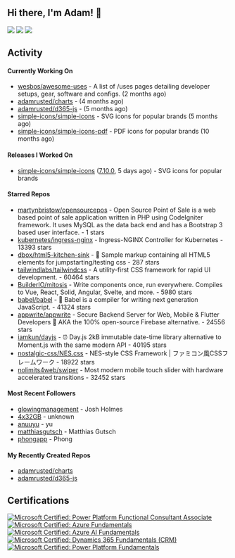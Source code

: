 ## Hi there, I'm Adam! 👋

[![](https://img.shields.io/badge/-@adamrusted-%231DA1F2?style=for-the-badge&logo=twitter&logoColor=ffffff)](https://twitter.com/adamrusted)
[![](https://img.shields.io/badge/-@adamrusted-%23E1306C?style=for-the-badge&logo=instagram&logoColor=ffffff)](https://www.instagram.com/adamrusted/)
[![](https://img.shields.io/badge/-@adamrusted-%230A66C2?style=for-the-badge&logo=linkedin&logoColor=ffffff)](https://www.linkedin.com/in/adamrusted/)

## Activity

#### Currently Working On

- [wesbos/awesome-uses](https://github.com/wesbos/awesome-uses) - A list of /uses pages detailing developer setups, gear, software and configs. (2 months ago)
- [adamrusted/charts](https://github.com/adamrusted/charts) -  (4 months ago)
- [adamrusted/d365-js](https://github.com/adamrusted/d365-js) -  (5 months ago)
- [simple-icons/simple-icons](https://github.com/simple-icons/simple-icons) - SVG icons for popular brands (5 months ago)
- [simple-icons/simple-icons-pdf](https://github.com/simple-icons/simple-icons-pdf) - PDF icons for popular brands (10 months ago)

#### Releases I Worked On

- [simple-icons/simple-icons](https://github.com/simple-icons/simple-icons) ([7.10.0](https://github.com/simple-icons/simple-icons/releases/tag/7.10.0), 5 days ago) - SVG icons for popular brands

#### Starred Repos

- [martynbristow/opensourcepos](https://github.com/martynbristow/opensourcepos) - Open Source Point of Sale is a web based point of sale application written in PHP using CodeIgniter framework. It uses MySQL as the data back end and has a Bootstrap 3 based user interface. - 1 stars
- [kubernetes/ingress-nginx](https://github.com/kubernetes/ingress-nginx) - Ingress-NGINX Controller for Kubernetes - 13393 stars
- [dbox/html5-kitchen-sink](https://github.com/dbox/html5-kitchen-sink) - :potable_water: Sample markup containing all HTML5 elements for jumpstarting/testing css - 287 stars
- [tailwindlabs/tailwindcss](https://github.com/tailwindlabs/tailwindcss) - A utility-first CSS framework for rapid UI development. - 60464 stars
- [BuilderIO/mitosis](https://github.com/BuilderIO/mitosis) - Write components once, run everywhere. Compiles to Vue, React, Solid, Angular, Svelte, and more.  - 5980 stars
- [babel/babel](https://github.com/babel/babel) - 🐠 Babel is a compiler for writing next generation JavaScript. - 41324 stars
- [appwrite/appwrite](https://github.com/appwrite/appwrite) - Secure Backend Server for Web, Mobile &amp; Flutter Developers 🚀 AKA the 100% open-source Firebase alternative. - 24556 stars
- [iamkun/dayjs](https://github.com/iamkun/dayjs) - ⏰ Day.js 2kB immutable date-time library alternative to Moment.js with the same modern API - 40195 stars
- [nostalgic-css/NES.css](https://github.com/nostalgic-css/NES.css) - NES-style CSS Framework | ファミコン風CSSフレームワーク - 18922 stars
- [nolimits4web/swiper](https://github.com/nolimits4web/swiper) - Most modern mobile touch slider with hardware accelerated transitions - 32452 stars

#### Most Recent Followers

- [glowingmanagement](https://github.com/glowingmanagement) - Josh Holmes
- [4x32GB](https://github.com/4x32GB) - unknown
- [anuuyu](https://github.com/anuuyu) - yu
- [matthiasgutsch](https://github.com/matthiasgutsch) - Matthias Gutsch
- [phongapp](https://github.com/phongapp) - Phong

#### My Recently Created Repos

- [adamrusted/charts](https://github.com/adamrusted/charts)
- [adamrusted/d365-js](https://github.com/adamrusted/d365-js)

## Certifications

<!--START_SECTION:badges-->

[![Microsoft Certified: Power Platform Functional Consultant Associate](https://images.credly.com/size/110x110/images/243ab956-2af5-4abd-8b91-27bc580f17ae/power-platform-functional-consultant-600x600__1_.png)](http://www.credly.com/badges/d29ed321-3a8a-449c-8947-1fb15791d6b7 "Microsoft Certified: Power Platform Functional Consultant Associate")
[![Microsoft Certified: Azure Fundamentals](https://images.credly.com/size/110x110/images/be8fcaeb-c769-4858-b567-ffaaa73ce8cf/image.png)](http://www.credly.com/badges/3bf5223d-64d4-4904-aff4-01703b48259e "Microsoft Certified: Azure Fundamentals")
[![Microsoft Certified: Azure AI Fundamentals](https://images.credly.com/size/110x110/images/4136ced8-75d5-4afb-8677-40b6236e2672/azure-ai-fundamentals-600x600.png)](http://www.credly.com/badges/985ff44a-c9dc-4117-9617-d3d9671e5ce8 "Microsoft Certified: Azure AI Fundamentals")
[![Microsoft Certified: Dynamics 365 Fundamentals (CRM)](https://images.credly.com/size/110x110/images/42992295-0ee2-4527-982d-e51efbec40fc/dynamics365-fundamentals-crm-600x600.png)](http://www.credly.com/badges/21af3b02-5f96-45e3-8c89-48e34284d958 "Microsoft Certified: Dynamics 365 Fundamentals (CRM)")
[![Microsoft Certified: Power Platform Fundamentals](https://images.credly.com/size/110x110/images/2a6251f2-737b-4bf6-9190-d77570cc76fc/CERT-Fundamentals-Power-Platform.png)](http://www.credly.com/badges/3c80e661-2b7d-44e4-84f4-42fe811330f1 "Microsoft Certified: Power Platform Fundamentals")
<!--END_SECTION:badges-->


